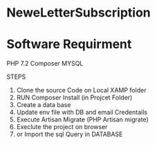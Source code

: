 # NeweLetterSubscription
# Software Requirment 
PHP 7.2
Composer
MYSQL

STEPS 
1. Clone the source Code on Local XAMP folder 
2. RUN Composer Install (in Projcet Folder)
3. Create a data base 
4. Update env file with DB and email Credentails 
5. Execute Artisan Migrate (PHP Artisan migrate)
6. Execlute the project on browser  
7. or Import the sql Query in DATABASE 
